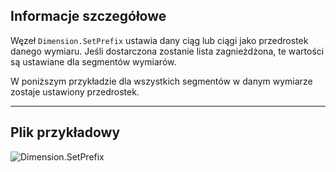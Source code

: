 ## Informacje szczegółowe
Węzeł `Dimension.SetPrefix` ustawia dany ciąg lub ciągi jako przedrostek danego wymiaru. Jeśli dostarczona zostanie lista zagnieżdżona, te wartości są ustawiane dla segmentów wymiarów.

W poniższym przykładzie dla wszystkich segmentów w danym wymiarze zostaje ustawiony przedrostek.
___
## Plik przykładowy

![Dimension.SetPrefix](./Revit.Elements.Dimension.SetPrefix_img.jpg)
